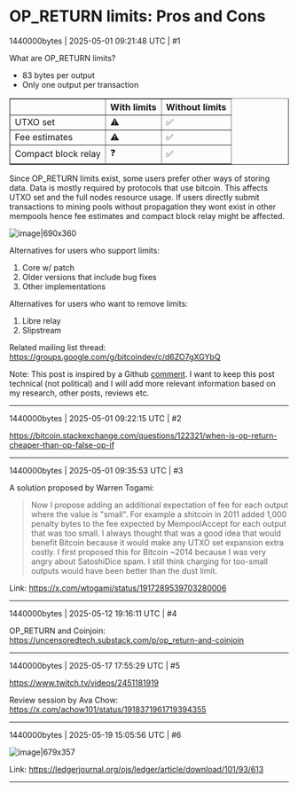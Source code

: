 # OP_RETURN limits: Pros and Cons

1440000bytes | 2025-05-01 09:21:48 UTC | #1

What are OP_RETURN limits?

- 83 bytes per output 
- Only one output per transaction


<table border="1" cellpadding="5">
  <tr>
    <th></th>
    <th>With limits</th>
    <th>Without limits</th>
  </tr>
  <tr>
    <td>UTXO set</td>
    <td>⚠️</td>
    <td>✅</td>
  </tr>
  <tr>
    <td>Fee estimates</td>
    <td>⚠️</td>
    <td>✅</td>
  </tr>
  <tr>
    <td>Compact block relay</td>
    <td>❓</td>
    <td>✅</td>
  </tr>
</table>

Since OP_RETURN limits exist, some users prefer other ways of storing data. Data is mostly required by protocols that use bitcoin. This affects UTXO set and the full nodes resource usage. If users directly submit transactions to mining pools without propagation they wont exist in other mempools hence fee estimates and compact block relay might be affected.

![image|690x360](upload://sLookVyWwjJqK1AfYrcr6Yp8AdN.jpeg)


Alternatives for users who support limits: 

1. Core w/ patch
2. Older versions that include bug fixes
3. Other implementations

Alternatives for users who want to remove limits:

1. Libre relay
2. Slipstream

Related mailing list thread: https://groups.google.com/g/bitcoindev/c/d6ZO7gXGYbQ

Note: This post is inspired by a Github [comment](https://github.com/bitcoin/bitcoin/pull/32381#issuecomment-2840165283). I want to keep this post technical (not political) and I will add more relevant information based on my research, other posts, reviews etc.

-------------------------

1440000bytes | 2025-05-01 09:22:15 UTC | #2

https://bitcoin.stackexchange.com/questions/122321/when-is-op-return-cheaper-than-op-false-op-if

-------------------------

1440000bytes | 2025-05-01 09:35:53 UTC | #3

A solution proposed by Warren Togami: 

> Now I propose adding an additional expectation of fee for each output where the value is "small". For example a shitcoin in 2011 added 1,000 penalty bytes to the fee expected by MempoolAccept for each output that was too small. I always thought that was a good idea that would benefit Bitcoin because it would make any UTXO set expansion extra costly. I first proposed this for Bitcoin ~2014 because I was very angry about SatoshiDice spam. I still think charging for too-small outputs would have been better than the dust limit.

Link: https://x.com/wtogami/status/1917289539703280006

-------------------------

1440000bytes | 2025-05-12 19:16:11 UTC | #4

OP_RETURN and Coinjoin: https://uncensoredtech.substack.com/p/op_return-and-coinjoin

-------------------------

1440000bytes | 2025-05-17 17:55:29 UTC | #5

https://www.twitch.tv/videos/2451181919

Review session by Ava Chow: https://x.com/achow101/status/1918371961719394355

-------------------------

1440000bytes | 2025-05-19 15:05:56 UTC | #6

![image|679x357](upload://1rfRFXlYQm2tJJafNPa3D66L6lM.png)

Link: https://ledgerjournal.org/ojs/ledger/article/download/101/93/613

-------------------------

